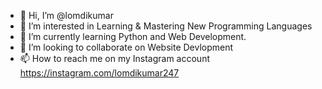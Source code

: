 - 👋 Hi, I’m @lomdikumar
- 👀 I’m interested in Learning & Mastering New Programming Languages
- 🌱 I’m currently learning Python and Web Development.
- 💞️ I’m looking to collaborate on Website Devlopment
- 📫 How to reach me on my Instagram account https://instagram.com/lomdikumar247

<!---
lomdikumar/lomdikumar is a ✨ special ✨ repository because its `README.md` (this file) appears on your GitHub profile.
You can click the Preview link to take a look at your changes.
--->

